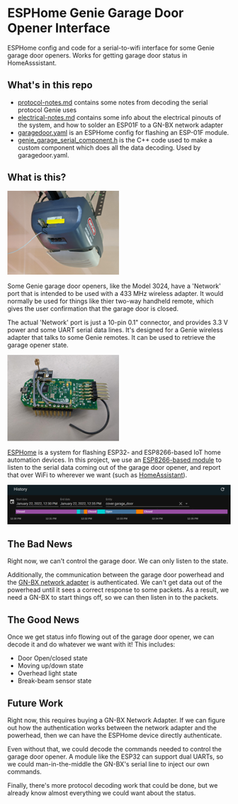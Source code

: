 # ESPHome Genie Garage Door Opener Interface
ESPHome config and code for a serial-to-wifi interface for some Genie garage door openers. Works for getting garage door status in HomeAsssistant.

## What's in this repo

- [protocol-notes.md](/protocol-notes.md) contains some notes from decoding the serial protocol Genie uses
- [electrical-notes.md](/electrical-notes.md) contains some info about the electrical pinouts of the system, and how to solder an ESP01F to a GN-BX network adapter
- [garagedoor.yaml](https://github.com/zeroping/esphome_genie_garage/blob/main/garagedoor.yaml) is an ESPHome config for flashing an ESP-01F module.
- [genie_garage_serial_component.h](https://github.com/zeroping/esphome_genie_garage/blob/main/genie_garage_serial_component.h) is the C++ code used to make a custom component which does all the data decoding. Used by garagedoor.yaml.


## What is this?

<img src="https://raw.githubusercontent.com/zeroping/esphome_genie_garage/main/assets/opener_overview.jpg" alt="Opener with modified board" width="50%"/>

Some Genie garage door openers, like the Model 3024, have a 'Network' port that is intended to be used with a 433 MHz wireless adapter. It would normally be used for things like thier two-way handheld remote, which gives the user confirmation that the garage door is closed.

The actual 'Network' port is just a 10-pin 0.1" connector, and provides 3.3 V power and some UART serial data lines. It's designed for a Genie wireless adapter that talks to some Genie remotes. It can be used to retrieve the garage opener state.

<img src="https://raw.githubusercontent.com/zeroping/esphome_genie_garage/main/assets/gn-bx-with-esp.jpg" alt="modified board" width="50%"/>

[ESPHome](https://esphome.io/index.html) is a system for flashing ESP32- and ESP8266-based IoT home automation devices. In this project, we use an [ESP8266-based module](https://www.waveshare.com/ESP-01F.htm) to listen to the serial data coming out of the garage door opener, and report that over WiFi to wherever we want (such as [HomeAssistant](https://www.home-assistant.io/)).

<img src="https://raw.githubusercontent.com/zeroping/esphome_genie_garage/main/assets/ha_history.png" alt="Homeassistant example" width="100%" />



## The Bad News

Right now, we can't control the garage door. We can only listen to the state.

Additionally, the communication between the garage door powerhead and the [GN-BX network adapter](https://us.amazon.com/Genie-Garage-Openers-Network-Adapter/dp/B005X0IPIG) is authenticated. We can't get data out of the powerhead until it sees a correct response to some packets. As a result, we need a GN-BX to start things off, so we can then listen in to the packets.

## The Good News

Once we get status info flowing out of the garage door opener, we can decode it and do whatever we want with it! This includes:
- Door Open/closed state
- Moving up/down state
- Overhead light state
- Break-beam sensor state


## Future Work

Right now, this requires buying a GN-BX Network Adapter. If we can figure out how the authentication works between the network adapter and the powerhead, then we can have the ESPHome device directly authenticate.

Even without that, we could decode the commands needed to control the garage door opener. A module like the ESP32 can support dual UARTs, so we could man-in-the-middle the GN-BX's serial line to inject our own commands.

Finally, there's more protocol decoding work that could be done, but we already know almost everything we could want about the status.



